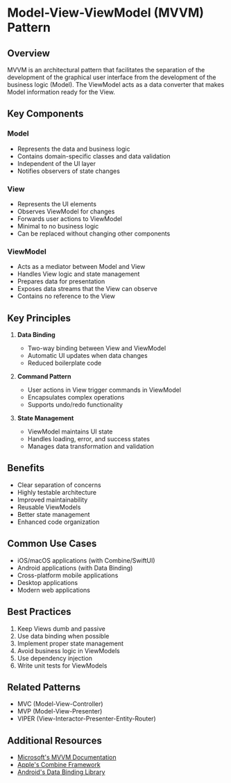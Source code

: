 # Model-View-ViewModel (MVVM) Pattern

## Overview
MVVM is an architectural pattern that facilitates the separation of the development of the graphical user interface from the development of the business logic (Model). The ViewModel acts as a data converter that makes Model information ready for the View.

## Key Components

### Model
- Represents the data and business logic
- Contains domain-specific classes and data validation
- Independent of the UI layer
- Notifies observers of state changes

### View
- Represents the UI elements
- Observes ViewModel for changes
- Forwards user actions to ViewModel
- Minimal to no business logic
- Can be replaced without changing other components

### ViewModel
- Acts as a mediator between Model and View
- Handles View logic and state management
- Prepares data for presentation
- Exposes data streams that the View can observe
- Contains no reference to the View

## Key Principles

1. **Data Binding**
   - Two-way binding between View and ViewModel
   - Automatic UI updates when data changes
   - Reduced boilerplate code

2. **Command Pattern**
   - User actions in View trigger commands in ViewModel
   - Encapsulates complex operations
   - Supports undo/redo functionality

3. **State Management**
   - ViewModel maintains UI state
   - Handles loading, error, and success states
   - Manages data transformation and validation

## Benefits
- Clear separation of concerns
- Highly testable architecture
- Improved maintainability
- Reusable ViewModels
- Better state management
- Enhanced code organization

## Common Use Cases
- iOS/macOS applications (with Combine/SwiftUI)
- Android applications (with Data Binding)
- Cross-platform mobile applications
- Desktop applications
- Modern web applications

## Best Practices
1. Keep Views dumb and passive
2. Use data binding when possible
3. Implement proper state management
4. Avoid business logic in ViewModels
5. Use dependency injection
6. Write unit tests for ViewModels

## Related Patterns
- MVC (Model-View-Controller)
- MVP (Model-View-Presenter)
- VIPER (View-Interactor-Presenter-Entity-Router)

## Additional Resources
- [Microsoft's MVVM Documentation](https://docs.microsoft.com/en-us/windows/uwp/data-binding/data-binding-and-mvvm)
- [Apple's Combine Framework](https://developer.apple.com/documentation/combine)
- [Android's Data Binding Library](https://developer.android.com/topic/libraries/data-binding)
